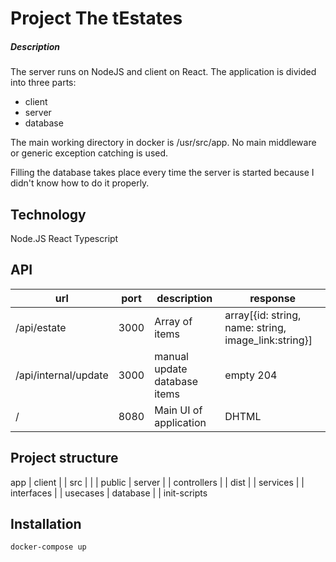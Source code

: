 # Project The tEstates
##### Description
The server runs on NodeJS and client on React.
The application is divided into three parts:
- client
- server
- database

The main working directory in docker is /usr/src/app.
No main middleware or generic exception catching is used.

Filling the database takes place every time the server is started because I didn't know how to do it properly.
## Technology
Node.JS React Typescript


## API 
| url | port | description | response |
| ------ | ------ | ------ | ------ |
| /api/estate  | 3000 | Array of items | array[{id: string, name: string, image_link:string}]
| /api/internal/update           | 3000 | manual update database items | empty 204
| /           | 8080 | Main UI of application | DHTML

## Project structure 

app
| client
| | src
| | | public
| server
| | controllers
| | dist
| | services
| | interfaces
| | usecases
| database
| | init-scripts


 

## Installation

```sh
docker-compose up
```

